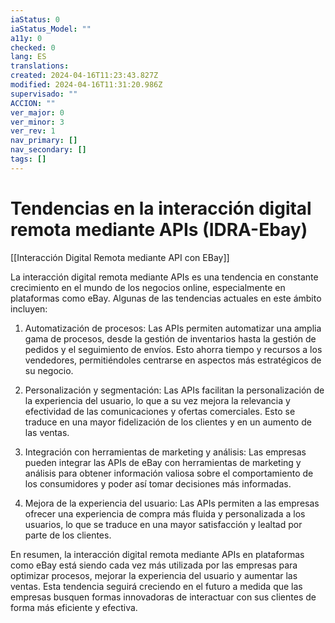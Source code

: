 ```yaml
---
iaStatus: 0
iaStatus_Model: ""
a11y: 0
checked: 0
lang: ES
translations: 
created: 2024-04-16T11:23:43.827Z
modified: 2024-04-16T11:31:20.986Z
supervisado: ""
ACCION: ""
ver_major: 0
ver_minor: 3
ver_rev: 1
nav_primary: []
nav_secondary: []
tags: []
---
```

# Tendencias en la interacción digital remota mediante APIs (IDRA-Ebay)

[[Interacción Digital Remota mediante API con EBay]]

La interacción digital remota mediante APIs es una tendencia en constante crecimiento en el mundo de los negocios online, especialmente en plataformas como eBay. Algunas de las tendencias actuales en este ámbito incluyen:

1. Automatización de procesos: Las APIs permiten automatizar una amplia gama de procesos, desde la gestión de inventarios hasta la gestión de pedidos y el seguimiento de envíos. Esto ahorra tiempo y recursos a los vendedores, permitiéndoles centrarse en aspectos más estratégicos de su negocio.

2. Personalización y segmentación: Las APIs facilitan la personalización de la experiencia del usuario, lo que a su vez mejora la relevancia y efectividad de las comunicaciones y ofertas comerciales. Esto se traduce en una mayor fidelización de los clientes y en un aumento de las ventas.

3. Integración con herramientas de marketing y análisis: Las empresas pueden integrar las APIs de eBay con herramientas de marketing y análisis para obtener información valiosa sobre el comportamiento de los consumidores y poder así tomar decisiones más informadas.

4. Mejora de la experiencia del usuario: Las APIs permiten a las empresas ofrecer una experiencia de compra más fluida y personalizada a los usuarios, lo que se traduce en una mayor satisfacción y lealtad por parte de los clientes.

En resumen, la interacción digital remota mediante APIs en plataformas como eBay está siendo cada vez más utilizada por las empresas para optimizar procesos, mejorar la experiencia del usuario y aumentar las ventas. Esta tendencia seguirá creciendo en el futuro a medida que las empresas busquen formas innovadoras de interactuar con sus clientes de forma más eficiente y efectiva.
